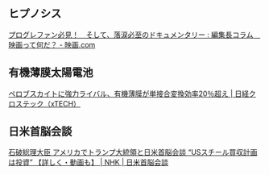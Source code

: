 ## ヒプノシス

[プログレファン必見！　そして、落涙必至のドキュメンタリー : 編集長コラム　映画って何だ？ - 映画.com](https://eiga.com/extra/komai_movie/76/)

## 有機薄膜太陽電池

[ペロブスカイトに強力ライバル、有機薄膜が単接合変換効率20％超え | 日経クロステック（xTECH）](https://xtech.nikkei.com/atcl/nxt/column/18/00001/10232/)

## 日米首脳会談

[石破総理大臣 アメリカでトランプ大統領と日米首脳会談 “USスチール買収計画は投資” 【詳しく・動画も】 | NHK | 日米首脳会談](https://www3.nhk.or.jp/news/html/20250207/k10014716491000.html)

